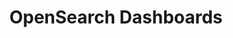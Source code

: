 ---
role: ui
title: OpenSearch Dashboards
artifact_id: opensearch-dashboards
architecture: x64
platform: linux
type: rpm
artifact_url: https://artifacts.opensearch.org/releases/bundle/opensearch-dashboards/2.8.0/opensearch-dashboards-2.8.0-linux-x64.rpm
version: 2.8.0
category: opensearch-dashboards
slug: opensearch-dashboards-2.8.0-linux-x64-rpm
signature: https://artifacts.opensearch.org/releases/bundle/opensearch-dashboards/2.8.0/opensearch-dashboards-2.8.0-linux-x64.rpm.sig
guide: https://opensearch.org/docs/latest/opensearch/install/rpm
---